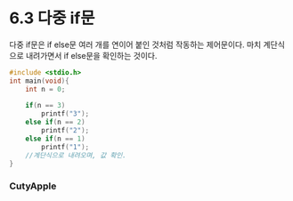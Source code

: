 # 6.3 다중 if문

다중 if문은 if else문 여러 개를 연이어 붙인 것처럼 작동하는 제어문이다. 
마치 계단식으로 내려가면서 if else문을 확인하는 것이다.
``` C
#include <stdio.h>
int main(void){
    int n = 0;
    
    if(n == 3)
        printf("3");
    else if(n == 2)
        printf("2");
    else if(n == 1)
        printf("1");
    //계단식으로 내려오며, 값 확인.
}
```

### CutyApple